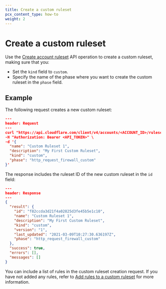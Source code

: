 ```yaml
---
title: Create a custom ruleset
pcx_content_type: how-to
weight: 2
---
```


# Create a custom ruleset

Use the [Create account ruleset](https://developers.cloudflare.com/api/operations/account-rulesets-create-account-ruleset) API operation to create a custom ruleset, making sure that you:

* Set the `kind` field to `custom`.
* Specify the name of the phase where you want to create the custom ruleset in the `phase` field.

## Example

The following request creates a new custom ruleset:

```json
---
header: Request
---
curl "https://api.cloudflare.com/client/v4/accounts/<ACCOUNT_ID>/rulesets" \
-H "Authorization: Bearer <API_TOKEN>" \
-d '{
  "name": "Custom Ruleset 1",
  "description": "My First Custom Ruleset",
  "kind": "custom",
  "phase": "http_request_firewall_custom"
}'
```

The response includes the ruleset ID of the new custom ruleset in the `id` field:

```json
---
header: Response
---
{
  "result": {
    "id": "f82ccda3d21f4a02825d3fe45b5e1c10",
    "name": "Custom Ruleset 1",
    "description": "My First Custom Ruleset",
    "kind": "custom",
    "version": "1",
    "last_updated": "2021-03-09T10:27:30.636197Z",
    "phase": "http_request_firewall_custom"
  },
  "success": true,
  "errors": [],
  "messages": []
}
```

You can include a list of rules in the custom ruleset creation request. If you have not added any rules, refer to [Add rules to a custom ruleset](/ruleset-engine/custom-rulesets/add-rules-ruleset/) for more information.
